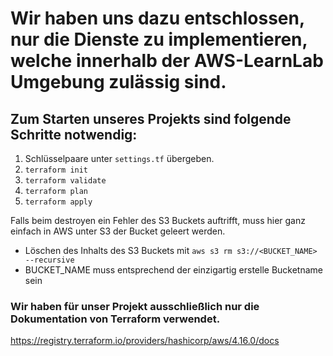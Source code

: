 # Wir haben uns dazu entschlossen, nur die Dienste zu implementieren, welche innerhalb der AWS-LearnLab Umgebung zulässig sind.

## Zum Starten unseres Projekts sind folgende Schritte notwendig:
1. Schlüsselpaare unter ``settings.tf`` übergeben.
2. ``terraform init``
3. ``terraform validate``
4. ``terraform plan``
5. ``terraform apply``

Falls beim destroyen ein Fehler des S3 Buckets auftrifft, muss hier ganz einfach in AWS unter S3 der Bucket geleert werden.
- Löschen des Inhalts des S3 Buckets mit `aws s3 rm s3://<BUCKET_NAME> --recursive`
- BUCKET_NAME muss entsprechend der einzigartig erstelle Bucketname sein

### Wir haben für unser Projekt ausschließlich nur die Dokumentation von Terraform verwendet.
https://registry.terraform.io/providers/hashicorp/aws/4.16.0/docs